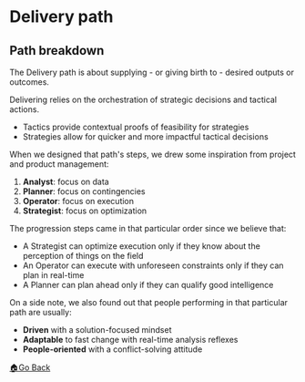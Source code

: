 # Delivery path

## Path breakdown

The Delivery path is about supplying - or giving birth to - desired outputs or outcomes.

Delivering relies on the orchestration of strategic decisions and tactical actions.
- Tactics provide contextual proofs of feasibility for strategies
- Strategies allow for quicker and more impactful tactical decisions

When we designed that path's steps, we drew some inspiration from project and product management:
1. __Analyst__: focus on data
2. __Planner__: focus on contingencies
3. __Operator__: focus on execution
4. __Strategist__: focus on optimization

The progression steps came in that particular order since we believe that:
- A Strategist can optimize execution only if they know about the perception of things on the field
- An Operator can execute with unforeseen constraints only if they can plan in real-time
- A Planner can plan ahead only if they can qualify good intelligence


On a side note, we also found out that people performing in that particular path are usually:
- __Driven__ with a solution-focused mindset
- __Adaptable__ to fast change with real-time analysis reflexes
- __People-oriented__ with a conflict-solving attitude




[🏠Go Back](../README.md)